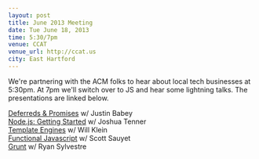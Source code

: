 ```yaml
---
layout: post
title: June 2013 Meeting
date: Tue June 18, 2013
time: 5:30/7pm
venue: CCAT
venue_url: http://ccat.us
city: East Hartford
---
```

     
We're partnering with the ACM folks to hear about local tech businesses at 5:30pm.
At 7pm we'll switch over to JS and hear some lightning talks.
The presentations are linked below.

<a href="http://justinbabey.com/presentations/jsDeferreds.html">Deferreds & Promises</a> w/ Justin Babey<br>
<a href="http://slid.es/jtenner/nodejs-getting-started">Node.js: Getting Started</a> w/ Joshua Tenner<br>
<a href="http://slid.es/willklein/template-engines-in-5-minutes">Template Engines</a> w/ Will Klein<br>
<a href="http://scott.sauyet.com/Javascript/Talk/Compose/">Functional Javascript</a> w/ Scott Sauyet<br>
<a href="http://gruntjs.com">Grunt</a> w/ Ryan Sylvestre